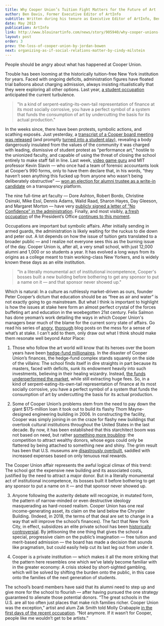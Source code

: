 ```yaml
---
title: Why Cooper Union’s Tuition Fight Matters for the Future of Art
author: Ben Davis, Former Executive Editor of ArtInfo
subtitle: Written during his tenure as Executive Editor of ArtInfo, Ben Davis explains how tuition at Cooper will ripple through the art world.
date: May 2013
publication: ArtInfo
link: http://www.blouinartinfo.com/news/story/905940/why-cooper-unions-tuition-fight-matters-for-the-future-of-art
layout: post
order: 3
prev: the-loss-of-cooper-union-by-jordan-bowen
next: organizing-as-if-social-relations-matter-by-cindy-milstein
---
```

People should be angry about what has happened at Cooper Union.

Trouble has been looming at the historically tuition-free New York institution for years. Faced with ongoing deficits, administration figures have floated trial balloons about charging admission, always insisting ritualistically that they were exploring all other options. Last year, [a student occupation](http://cityroom.blogs.nytimes.com/2012/12/10/cooper-union-students-end-occupation-of-suite-after-a-week/) anticipated the current turbulence. 

<blockquote class="pullquote pull-right medium">"In a kind of serpent-eating-its-own-tail representation of finance at its most socially corrosive, you have a perfect symbol of a system that funds the consumption of art by undercutting the basis for its actual production."</blockquote>

In the weeks since, there have been protests, symbolic actions, and scathing exposés. Just yesterday, a [transcript of a Cooper board meeting was released](http://blogs.villagevoice.com/runninscared/2013/05/cooper_union_secret_transcript.php) (and promptly [turned into a student play](http://blogs.villagevoice.com/runninscared/2013/05/cooper_union_students_perform_transcript.php)), revealing a body dangerously insulated from the values of the community it was charged with leading, dismissive of student protest as “performance art,” hostile to the unionized faculty, and capable of using the threat of closing the school entirely to make staff fall in line. Last week, [video game guru](http://www.ted.com/speakers/kevin_slavin.html) and MIT professor Kevin Slavin — who once had a team of forensic accountants look at Cooper’s 990 forms, only to have them declare that, in his words, “they haven’t seen anything this fucked up from anyone who wasn't being deliberately obstructive” — [won an election for alumni trustee as a write-in candidate](http://blogs.villagevoice.com/runninscared/2013/05/cooper_union_slavin_trustee.php) on a transparency platform.

The nine full-time art faculty — Dore Ashton, Robert Bordo, Christine Osinski, Mike Essl, Dennis Adams, Walid Raad, Sharon Hayes, Day Gleeson, and Margaret Morton — have very [publicly signed a letter of “No Confidence” in the administration](http://blogs.villagevoice.com/runninscared/2013/05/video_cooper_occupy.php). Finally, and most visibly, [a fresh occupation](http://cusos.org/) of the President’s Office [continues to this moment](http://galleristny.com/2013/05/cooper-occupation-enters-third-week-with-protestors-administration-at-impasse/).

Occupations are important but symbolic affairs. After initially sending in armed guards, the administration is likely waiting for the ruckus to die down and peter out. A lot depends on how the issue of tuition gets translated to a broader public — and I realize not everyone sees this as the burning issue of the day. Cooper Union is, after all, a very small school, with just 12,000 alumni and 1,000 or so students a year. It has evolved a long ways from its origins as a college meant to train working-class New Yorkers, and is widely known these days as an elite institution.

<blockquote class="pullquote pull-left medium">"In a literally monumental act of institutional incompetence, Cooper's bosses built a new building before bothering to get any sponsor to put a name on it — and that sponsor never showed up."</blockquote>

Which is natural: In a culture as ruthlessly market-driven as ours, founder Peter Cooper’s dictum that education should be as “free as air and water” is not exactly going to go mainstream. But what I think is important to highlight is how the issues at stake here form an almost perfect crystal of the forces buffeting art and education in the woebegotten 21st century. Felix Salmon has done yeoman’s work detailing the ways in which Cooper Union's managers bear much of the blame for the current sorry state of affairs. Go read his series of [angry](http://blogs.reuters.com/felix-salmon/2013/05/11/are-cooper-unions-finances-fixable/), [thorough](http://blogs.reuters.com/felix-salmon/2013/05/19/cooper-unions-shameless-trustees/) blog posts on the mess for a sense of what’s at stake. I can’t add to them, only draw out what I think should make them resonate well beyond Astor Place:

1) Those who follow the art world will know that its heroes over the boom years have been [hedge-fund millionaires](http://online.wsj.com/article/0,,SB111637649480736436,00.html). In the disaster of Cooper Union’s finances, the hedge-fund complex stands squarely on the side of the villains: The school finds itself in dire straights in part because its masters, faced with deficits, sunk its endowment heavily into such investments, believing in their healing wizardry. Instead, [the funds underperformed the market](http://www.nytimes.com/2013/05/11/business/how-cooper-unions-endowment-failed-in-its-mission.html?pagewanted=all&_r=0), while still extracting huge fees. So, in a kind of serpent-eating-its-own-tail representation of finance at its most socially corrosive, you have a perfect symbol of a system that funds the consumption of art by undercutting the basis for its actual production.

2) Some of Cooper Union’s problems stem from the need to pay down the giant $175-million loan it took out to build its flashy Thom Mayne-designed engineering building in 2006. In constructing the facility, Cooper was simply joining in on the craze for flashy new buildings that overtook cultural institutions throughout the United States in the last decade. By now, it has been established that this starchitect boom was not based on need, but rather [something more troubling](http://www.blouinartinfo.com/news/story/25320/if-you-build-it-will-they-come): the competition to attract wealthy donors, whose egos could only be flattered by being attached to something new and shiny. The grim result has been that U.S. museums are [disastrously overbuilt](http://culturalpolicy.uchicago.edu/setinstone/pdf/setinstone.pdf), saddled with increased expenses based on only tenuous real rewards.

The Cooper Union affair represents the awful logical climax of this trend: The school got the expensive new building and its associated costs, justified by the need to attract a major donor. But in a literally monumental act of institutional incompetence, its bosses built it before bothering to get any sponsor to put a name on it — and that sponsor never showed up. 

3) Anyone following the austerity debate will recognize, in mutated form, the pattern of narrow-minded or even destructive ideology masquerading as hard-nosed realism. Cooper Union has one real income-generating asset, its claim on the land below the Chrysler Building. (Indeed, in 2018, the terms of that deal are set to change in a way that will improve the school’s finances). The fact that New York City, in effect, subsidizes an elite private school has been [historically controversial](http://www.brooklynrail.org/2011/12/local/why-cooper-union-matters). By jettisoning the one thing that gives the school a special, progressive claim on the public’s imagination — free tuition and merit-based admission — the board has made a decision that sounds like pragmatism, but could easily help cut its last leg out from under it.

4) Cooper is a private institution — which makes it all the more striking that the pattern here resembles one which we’ve lately become familiar with in the greater economy: A crisis stoked by short-sighted gambling, which will be solved by shifting the burden onto the public, in this case onto the families of the next generation of students.

The school’s board members have said that its alumni need to step up and give more for the school to flourish — after having pursued the one strategy guaranteed to alienate those potential donors. “The great schools in the U.S. are all too often just places that make rich families richer. Cooper Union was the exception,” artist and alum Zak Smith told Molly Crabapple [in the first days of the recent occupation](http://www.vice.com/read/should-college-be-free-nyc-protestors-think-so). “Not anymore. If it wasn’t for Cooper, people like me wouldn’t get to be artists.”